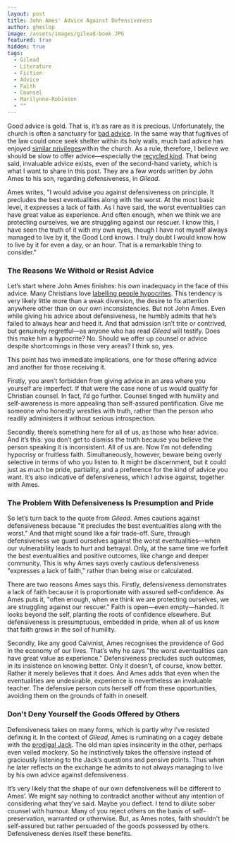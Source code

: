 ```yaml
---
layout: post
title: John Ames' Advice Against Defensiveness
author: gheslop
image: /assets/images/gilead-book.JPG
featured: true
hidden: true
tags:
  - Gilead
  - Literature
  - Fiction
  - Advice
  - Faith
  - Counsel
  - Marilynne-Robinson
  - ""
---
```

Good advice is gold. That is, it’s as rare as it is precious. Unfortunately, the church is often a sanctuary for [bad advice](https://rekindle.co.za/content/2022-06-23-bad-advice). In the same way that fugitives of the law could once seek shelter within its holy walls, much bad advice has enjoyed [similar privileges](https://rekindle.co.za/content/2022-09-07-why-christians-give-bad-advice)within the church. As a rule, therefore, I believe we should be slow to offer advice—especially the [recycled kind](https://rekindle.co.za/content/2022-08-04-bad-advice). That being said, invaluable advice exists, even of the second-hand variety, which is what I want to share in this post. They are a few words written by John Ames to his son, regarding defensiveness, in *Gilead*.

Ames writes, "I would advise you against defensiveness on principle. It precludes the best eventualities along with the worst. At the most basic level, it expresses a lack of faith. As I have said, the worst eventualities can have great value as experience. And often enough, when we think we are protecting ourselves, we are struggling against our rescuer. I know this, I have seen the truth of it with my own eyes, though I have not myself always managed to live by it, the Good Lord knows. I truly doubt I would know how to live by it for even a day, or an hour. That is a remarkable thing to consider."

### The Reasons We Withold or Resist Advice

Let’s start where John Ames finishes: his own inadequacy in the face of this advice. Many Christians love [labelling people hypocrites](https://rekindle.co.za/content/2020-07-31-fridays-with-fred). This tendency is very likely little more than a weak diversion, the desire to fix attention anywhere other than on our own inconsistencies. But not John Ames. Even while giving his advice about defensiveness, he humbly admits that he’s failed to always hear and heed it. And that admission isn’t trite or contrived, but genuinely regretful—as anyone who has read *Gilead* will testify. Does this make him a hypocrite? No. Should we offer up counsel or advice despite shortcomings in those very areas? I think so, yes.

This point has two immediate implications, one for those offering advice and another for those receiving it.

Firstly, you aren’t forbidden from giving advice in an area where you yourself are imperfect. If that were the case none of us would qualify for Christian counsel. In fact, I’d go further. Counsel tinged with humility and self-awareness is more appealing than self-assured pontification. Give me someone who honestly wrestles with truth, rather than the person who readily administers it without serious introspection.

Secondly, there’s something here for all of us, as those who hear advice. And it’s this: you don’t get to dismiss the truth because you believe the person speaking it is inconsistent. All of us are. Now I’m not defending hypocrisy or fruitless faith. Simultaneously, however, beware being overly selective in terms of who you listen to. It might be discernment, but it could just as much be pride, partiality, and a preference for the kind of advice you want. It’s also indicative of defensiveness, which I advise against, together with Ames.

### The Problem With Defensiveness Is Presumption and Pride

So let’s turn back to the quote from *Gilead*. Ames cautions against defensiveness because "it precludes the best eventualities along with the worst." And that might sound like a fair trade-off. Sure, through defensiveness we guard ourselves against the worst eventualities—when our vulnerability leads to hurt and betrayal. Only, at the same time we forfeit the best eventualities and positive outcomes, like change and deeper community. This is why Ames says overly cautious defensiveness "expresses a lack of faith," rather than being wise or calculated.

There are two reasons Ames says this. Firstly, defensiveness demonstrates a lack of faith because it is proportionate with assured self-confidence. As Ames puts it, "often enough, when we think we are protecting ourselves, we are struggling against our rescuer." Faith is open—even empty—handed. It looks beyond the self, planting the roots of confidence elsewhere. But defensiveness is presumptuous, embedded in pride, when all of us know that faith grows in the soil of humility.

Secondly, like any good Calvinist, Ames recognises the providence of God in the economy of our lives. That’s why he says "the worst eventualities can have great value as experience." Defensiveness precludes such outcomes, in its insistence on knowing better. Only it doesn’t, of course, know better. Rather it merely believes that it does. And Ames adds that even when the eventualities are undesirable, experience is nevertheless an invaluable teacher. The defensive person cuts herself off from these opportunities, avoiding them on the grounds of faith in oneself.

### Don't Deny Yourself the Goods Offered by Others

Defensiveness takes on many forms, which is partly why I’ve resisted defining it. In the context of *Gilead*, Ames is ruminating on a cagey debate with the [prodigal Jack](https://rekindle.co.za/content/2023-03-08-marilynne-robinson-model-fathers). The old man spies insincerity in the other, perhaps even veiled mockery. So he instinctively takes the offensive instead of graciously listening to the Jack’s questions and pensive points. Thus when he later reflects on the exchange he admits to not always managing to live by his own advice against defensiveness.

It’s very likely that the shape of our own defensiveness will be different to Ames’. We might say nothing to contradict another without any intention of considering what they’ve said. Maybe you deflect. I tend to dilute sober counsel with humour. Many of you reject others on the basis of self-preservation, warranted or otherwise. But, as Ames notes, faith shouldn't be self-assured but rather persuaded of the goods possessed by others. Defensiveness denies itself these benefits.